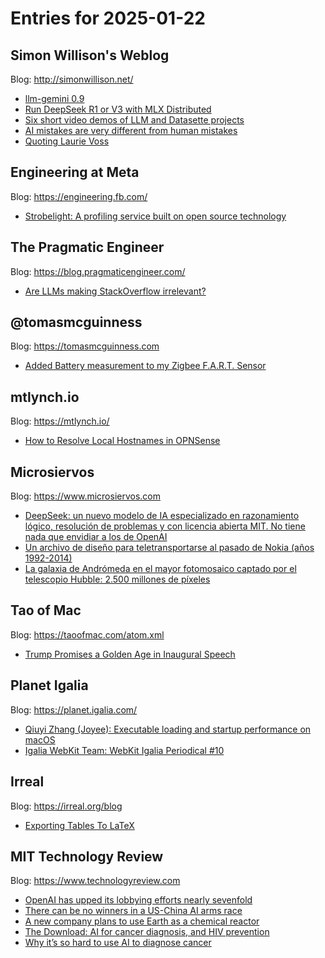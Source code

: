 # Entries for 2025-01-22
## Simon Willison's Weblog 
Blog: http://simonwillison.net/ 

- [llm-gemini 0.9](https://simonwillison.net/2025/Jan/22/llm-gemini/#atom-everything)
- [Run DeepSeek R1 or V3 with MLX Distributed](https://simonwillison.net/2025/Jan/22/mlx-distributed/#atom-everything)
- [Six short video demos of LLM and Datasette projects](https://simonwillison.net/2025/Jan/22/office-hours-demos/#atom-everything)
- [AI mistakes are very different from human mistakes](https://simonwillison.net/2025/Jan/21/ai-mistakes-are-very-different-from-human-mistakes/#atom-everything)
- [Quoting Laurie Voss](https://simonwillison.net/2025/Jan/21/laurie-voss/#atom-everything)
## Engineering at Meta 
Blog: https://engineering.fb.com/ 

- [Strobelight: A profiling service built on open source technology](https://engineering.fb.com/2025/01/21/production-engineering/strobelight-a-profiling-service-built-on-open-source-technology/)
## The Pragmatic Engineer 
Blog: https://blog.pragmaticengineer.com/ 

- [Are LLMs making StackOverflow irrelevant?](https://blog.pragmaticengineer.com/are-llms-making-stackoverflow-irrelevant/)
## @tomasmcguinness 
Blog: https://tomasmcguinness.com 

- [Added Battery measurement to my Zigbee F.A.R.T. Sensor](https://tomasmcguinness.com/2025/01/21/added-battery-measurement-to-my-zigbee-f-a-r-t-sensor/)
## mtlynch.io 
Blog: https://mtlynch.io/ 

- [How to Resolve Local Hostnames in OPNSense](https://mtlynch.io/notes/opnsense-local-dns/)
## Microsiervos 
Blog: https://www.microsiervos.com 

- [DeepSeek: un nuevo modelo de IA especializado en razonamiento lógico, resolución de problemas y con licencia abierta MIT. No tiene nada que envidiar a los de OpenAI](https://www.microsiervos.com/archivo/ia/deepseek-nuevo-modelo-ia-razonamiento-logico-resolucion-problemas-licencia-abierta-mit.html)
- [Un archivo de diseño para teletransportarse al pasado de Nokia (años 1992-2014)](https://www.microsiervos.com/archivo/gadgets/archivo-diseno-teletransportarse-pasado-nokia.html)
- [La galaxia de Andrómeda en el mayor fotomosaico captado por el telescopio Hubble: 2.500 millones de píxeles](https://www.microsiervos.com/archivo/espacio/galaxia-andromeda-fotomosaico-telescopio-hubble-2500-millones-pixeles.html)
## Tao of Mac 
Blog: https://taoofmac.com/atom.xml 

- [Trump Promises a Golden Age in Inaugural Speech](https://taoofmac.com/space/links/2025/01/20/2230)
## Planet Igalia 
Blog: https://planet.igalia.com/ 

- [Qiuyi Zhang (Joyee): Executable loading and startup performance on macOS](https://joyeecheung.github.io/blog/2025/01/11/executable-loading-and-startup-performance-on-macos/)
- [Igalia WebKit Team: WebKit Igalia Periodical #10](https://blogs.igalia.com/webkit/blog/2025/wip-10/)
## Irreal 
Blog: https://irreal.org/blog 

- [Exporting Tables To LaTeX](https://irreal.org/blog/?p=12731)
## MIT Technology Review 
Blog: https://www.technologyreview.com 

- [OpenAI has upped its lobbying efforts nearly sevenfold](https://www.technologyreview.com/2025/01/21/1110260/openai-ups-its-lobbying-efforts-nearly-seven-fold/)
- [There can be no winners in a US-China AI arms race](https://www.technologyreview.com/2025/01/21/1110269/there-can-be-no-winners-in-a-us-china-ai-arms-race/)
- [A new company plans to use Earth as a chemical reactor](https://www.technologyreview.com/2025/01/21/1110131/ammonia-addis-energy/)
- [The Download: AI for cancer diagnosis, and HIV prevention](https://www.technologyreview.com/2025/01/21/1110239/the-download-ai-for-cancer-diagnosis-and-hiv-prevention/)
- [Why it’s so hard to use AI to diagnose cancer](https://www.technologyreview.com/2025/01/21/1110192/why-its-so-hard-to-use-ai-to-diagnose-cancer/)